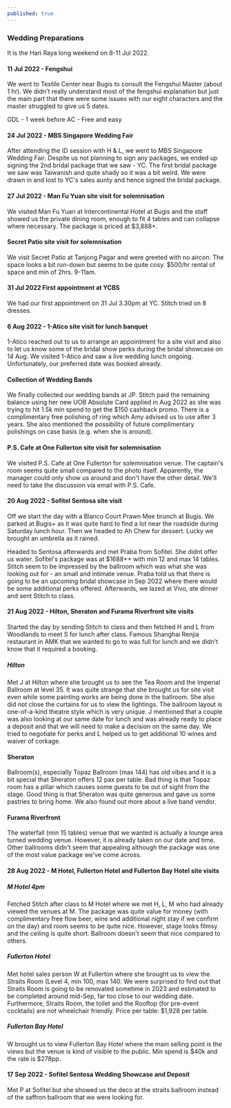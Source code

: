 ```yaml
---
published: true
---
```

### Wedding Preparations

It is the Hari Raya long weekend on 8-11 Jul 2022. 

#### 11 Jul 2022 - Fengshui
We went to Textile Center near Bugis to consult the Fengshui Master (about 1 hr). We didn't really understand most of the fengshui explanation but just the main part that there were some issues with our eight characters and the master struggled to give us 5 dates.

GDL - 1 week before
AC - Free and easy

#### 24 Jul 2022 - MBS Singapore Wedding Fair
After attending the ID session with H & L, we went to MBS Singapore Wedding Fair. Despite us not planning to sign any packages, we ended up signing the 2nd bridal package that we saw - YC. The first bridal package we saw was Taiwanish and quite shady so it was a bit weird. We were drawn in and lost to YC's sales aunty and hence signed the bridal package.

#### 27 Jul 2022 - Man Fu Yuan site visit for solemnisation
We visited Man Fu Yuan at Intercontinental Hotel at Bugis and the staff showed us the private dining room, enough to fit 4 tables and can collapse where necessary. The package is priced at $3,888+.

#### Secret Patio site visit for solemnisation
We visit Secret Patio at Tanjong Pagar and were greeted with no aircon. The space looks a bit run-down but seems to be quite cosy. $500/hr rental of space and min of 2hrs. 9-11am.

#### 31 Jul 2022 First appointment at YCBS
We had our first appointment on 31 Jul 3.30pm at YC. Stitch tried on 8 dresses.

#### 6 Aug 2022 - 1-Atico site visit for lunch banquet
1-Atico reached out to us to arrange an appointment for a site visit and also to let us know some of the bridal show perks during the bridal showcase on 14 Aug. We visited 1-Atico and saw a live wedding lunch ongoing. Unfortunately, our preferred date was booked already.

#### Collection of Wedding Bands
We finally collected our wedding bands at JP. Stitch paid the remaining balance using her new UOB Absolute Card applied in Aug 2022 as she was trying to hit 1.5k min spend to get the $150 cashback promo. There is a complimentary free polishing of ring which Amy advised us to use after 3 years. She also mentioned the possibility of future complimentary polishings on case basis (e.g. when she is around).

#### P.S. Cafe at One Fullerton site visit for solemnisation
We visited P.S. Cafe at One Fullerton for solemnisation venue. The captain's room seems quite small compared to the photo itself. Apparently, the manager could only show us around and don't have the other detail. We'll need to take the discussion via email with P.S. Cafe.

#### 20 Aug 2022 - Sofitel Sentosa site visit
Off we start the day with a Blanco Court Prawn Mee brunch at Bugis. We parked at Bugis+ as it was quite hard to find a lot near the roadside during Saturday lunch hour. Then we headed to Ah Chew for dessert. Lucky we brought an umbrella as it rained.

Headed to Sentosa afterwards and met Praba from Sofitel. She didnt offer us water. Sofitel's package was at $1688++ with min 12 and max 14 tables. Stitch seem to be impressed by the ballroom which was what she was looking out for - an small and intimate venue. Praba told us that there is going to be an upcoming bridal showcase in Sep 2022 where there would be some additional perks offered. Afterwards, we lazed at Vivo, ate dinner and sent Stitch to class.

#### 21 Aug 2022 - Hilton, Sheraton and Furama Riverfront site visits

Started the day by sending Stitch to class and then fetched H and L from Woodlands to meet S for lunch after class. Famous Shanghai Renjia restaurant in AMK that we wanted to go to was full for lunch and we didn't 
know that it required a booking.

##### Hilton
Met J at Hilton where she brought us to see the Tea Room and the Imperial Ballroom at level 35. It was quite strange that she brought us for site visit even while some painting works are being done in the ballroom. She also did not close the curtains for us to view the lightings. The ballroom layout is one-of-a-kind theatre style which is very unique. J mentioned that a couple was also looking at our same date for lunch and was already ready to place a deposit and that we will need to make a decision on the same day. We tried to negotiate for perks and L helped us to get additional 10 wines and waiver of corkage.

#### Sheraton
Ballroom(s), especially Topaz Ballroom (max 144) has old vibes and it is a bit special that Sheraton offers 12 pax per table. Bad thing is that Topaz room has a pillar which causes some guests to be out of sight from the stage. Good thing is that Sheraton was quite generous and gave us some pastries to bring home. We also found out more about a live band vendor.

#### Furama Riverfront
The waterfall (min 15 tables) venue that we wanted is actually a lounge area turned wedding venue. However, it is already taken on our date and time. Other ballrooms didn't seem that appealing although the package was one of the most value package we've come across.

#### 28 Aug 2022 - M Hotel, Fullerton Hotel and Fullerton Bay Hotel site visits

##### M Hotel 4pm
Fetched Stitch after class to M Hotel where we met H, L, M who had already viewed the venues at M. The package was quite value for money (with complimentary free flow beer, wine and additional night stay if we confirm on the day) and room seems to be quite nice. However, stage looks filmsy and the ceiling is quite short. Ballroom doesn't seem that nice compared to others.

##### Fullerton Hotel
Met hotel sales person W at Fullerton where she brought us to view the Straits Room (Level 4, min 100, max 140. We were surprised to find out that Straits Room is going to be renovated sometime in 2023 and estimated to be completed around mid-Sep, far too close to our wedding date. Furthermore, Straits Room, the toilet and the Rooftop (for pre-event cocktails) are not wheelchair friendly. Price per table: $1,928 per table.

##### Fullerton Bay Hotel
W brought us to view Fullerton Bay Hotel where the main selling point is the views but the venue is kind of visible to the public. Min spend is $40k and the rate is $278pp.

#### 17 Sep 2022 - Sofitel Sentosa Wedding Showcase and Deposit
Met P at Sofitel but she showed us the deco at the straits ballroom instead of the saffron ballroom that we were looking for.
